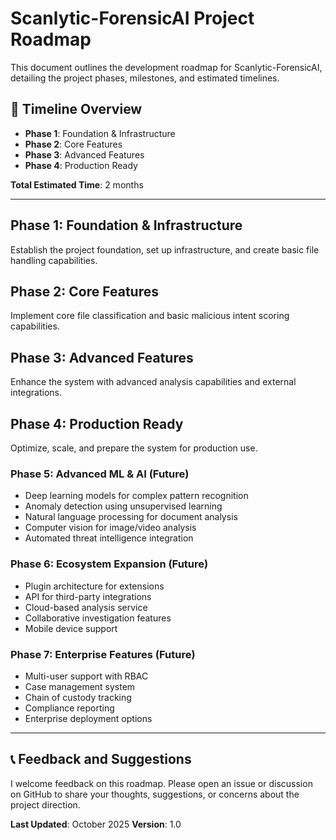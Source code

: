 # Scanlytic-ForensicAI Project Roadmap

This document outlines the development roadmap for Scanlytic-ForensicAI, detailing the project phases, milestones, and estimated timelines.

## 📅 Timeline Overview

- **Phase 1**: Foundation & Infrastructure
- **Phase 2**: Core Features
- **Phase 3**: Advanced Features
- **Phase 4**: Production Ready

**Total Estimated Time**: 2 months

---

## Phase 1: Foundation & Infrastructure

Establish the project foundation, set up infrastructure, and create basic file handling capabilities.

## Phase 2: Core Features

Implement core file classification and basic malicious intent scoring capabilities.

## Phase 3: Advanced Features

Enhance the system with advanced analysis capabilities and external integrations.

## Phase 4: Production Ready

Optimize, scale, and prepare the system for production use.

### Phase 5: Advanced ML & AI (Future)

- Deep learning models for complex pattern recognition
- Anomaly detection using unsupervised learning
- Natural language processing for document analysis
- Computer vision for image/video analysis
- Automated threat intelligence integration

### Phase 6: Ecosystem Expansion (Future)

- Plugin architecture for extensions
- API for third-party integrations
- Cloud-based analysis service
- Collaborative investigation features
- Mobile device support

### Phase 7: Enterprise Features (Future)

- Multi-user support with RBAC
- Case management system
- Chain of custody tracking
- Compliance reporting
- Enterprise deployment options

---

## 📞 Feedback and Suggestions

I welcome feedback on this roadmap. Please open an issue or discussion on GitHub to share your thoughts, suggestions, or concerns about the project direction.

**Last Updated**: October 2025
**Version**: 1.0
